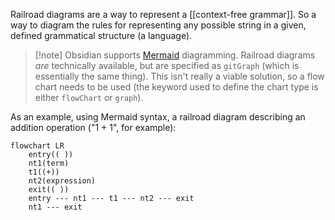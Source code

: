 Railroad diagrams are a way to represent a [[context-free grammar]]. So a way to diagram the rules for representing any possible string in a given, defined grammatical structure (a language).

> [!note] Obsidian supports [Mermaid](https:://mermaidjs.org) diagramming. Railroad diagrams _are_ technically available, but are specified as `gitGraph` (which is essentially the same thing). This isn't really a viable solution, so a flow chart needs to be used (the keyword used to define the chart type is either `flowChart` or `graph`).

As an example, using Mermaid syntax, a railroad diagram describing an addition operation ("1 + 1", for example):
 
```mermaid
flowchart LR
    entry(( ))
    nt1(term)
    t1((+))
    nt2(expression)
    exit(( ))
    entry --- nt1 --- t1 --- nt2 --- exit
    nt1 --- exit
```
